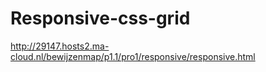# Responsive-css-grid
http://29147.hosts2.ma-cloud.nl/bewijzenmap/p1.1/pro1/responsive/responsive.html

